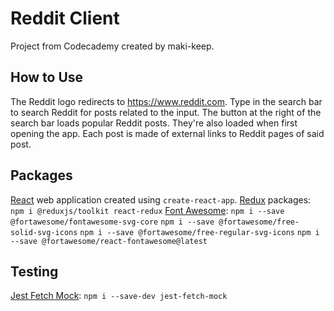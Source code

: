 # Reddit Client

  Project from Codecademy created by maki-keep.

## How to Use

   The Reddit logo redirects to https://www.reddit.com.
   Type in the search bar to search Reddit for posts related to the input.
   The button at the right of the search bar loads popular Reddit posts. They're also loaded when first opening the app.
   Each post is made of external links to Reddit pages of said post.

## Packages

   [React](https://github.com/facebook/react) web application created using `create-react-app`.
   [Redux](https://github.com/reduxjs/redux) packages:
   `npm i @reduxjs/toolkit react-redux`
   [Font Awesome](https://fontawesome.com/):
   `npm i --save @fortawesome/fontawesome-svg-core`
   `npm i --save @fortawesome/free-solid-svg-icons`
   `npm i --save @fortawesome/free-regular-svg-icons`
   `npm i --save @fortawesome/react-fontawesome@latest`

## Testing

   [Jest Fetch Mock](https://www.npmjs.com/package/jest-fetch-mock):
   `npm i --save-dev jest-fetch-mock`

